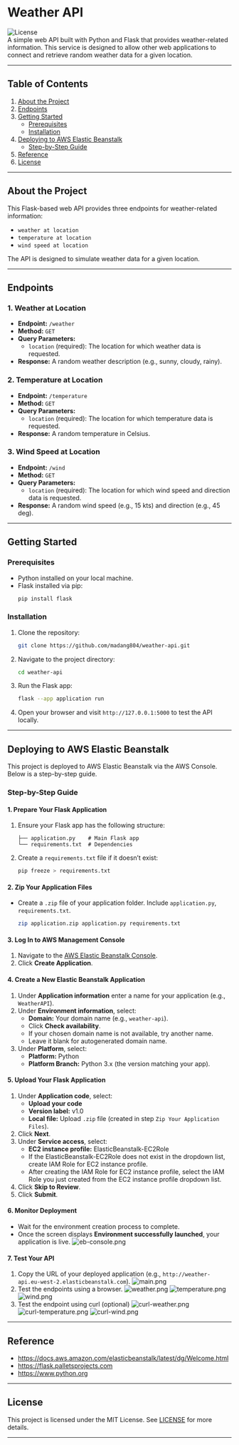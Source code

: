 # Weather API

![License](https://img.shields.io/badge/license-MIT-blue.svg)  
A simple web API built with Python and Flask that provides weather-related information. This service is designed to allow other web applications to connect and retrieve random weather data for a given location.

---

## Table of Contents
1. [About the Project](#about-the-project)
2. [Endpoints](#endpoints)
3. [Getting Started](#getting-started)
    - [Prerequisites](#prerequisites)
    - [Installation](#installation)
4. [Deploying to AWS Elastic Beanstalk](#deploying-to-aws-elastic-beanstalk)
    - [Step-by-Step Guide](#step-by-step-guide)
5. [Reference](#reference)
6. [License](#license)

---

## About the Project
This Flask-based web API provides three endpoints for weather-related information:
- `weather at location`
- `temperature at location`
- `wind speed at location`

The API is designed to simulate weather data for a given location.

---

## Endpoints

### 1. Weather at Location
- **Endpoint:** `/weather`
- **Method:** `GET`
- **Query Parameters:**
  - `location` (required): The location for which weather data is requested.
- **Response:** A random weather description (e.g., sunny, cloudy, rainy).

### 2. Temperature at Location
- **Endpoint:** `/temperature`
- **Method:** `GET`
- **Query Parameters:**
  - `location` (required): The location for which temperature data is requested.
- **Response:** A random temperature in Celsius.

### 3. Wind Speed at Location
- **Endpoint:** `/wind`
- **Method:** `GET`
- **Query Parameters:**
  - `location` (required): The location for which wind speed and direction data is requested.
- **Response:** A random wind speed (e.g., 15 kts) and direction (e.g., 45 deg).

---

## Getting Started

### Prerequisites
- Python installed on your local machine.
- Flask installed via pip:
  ```bash
  pip install flask
  ```

### Installation
1. Clone the repository:
   ```bash
   git clone https://github.com/madang804/weather-api.git
   ```
2. Navigate to the project directory:
   ```bash
   cd weather-api
   ```
3. Run the Flask app:
   ```bash
   flask --app application run   
   ```
4. Open your browser and visit `http://127.0.0.1:5000` to test the API locally.

---

## Deploying to AWS Elastic Beanstalk

This project is deployed to AWS Elastic Beanstalk via the AWS Console. Below is a step-by-step guide.

### Step-by-Step Guide

#### 1. Prepare Your Flask Application
1. Ensure your Flask app has the following structure:
   ```
   ├── application.py    # Main Flask app
   └── requirements.txt  # Dependencies
   ```

2. Create a `requirements.txt` file if it doesn’t exist:
   ```bash
   pip freeze > requirements.txt
   ```

#### 2. Zip Your Application Files
- Create a `.zip` file of your application folder. Include `application.py`, `requirements.txt`.
  ```bash
  zip application.zip application.py requirements.txt
  ```

#### 3. Log In to AWS Management Console
1. Navigate to the [AWS Elastic Beanstalk Console](https://console.aws.amazon.com/elasticbeanstalk).
2. Click **Create Application**.

#### 4. Create a New Elastic Beanstalk Application
1. Under **Application information** enter a name for your application (e.g., `WeatherAPI`).
2. Under **Environment information**, select:
   - **Domain:** Your domain name (e.g., `weather-api`).
   - Click **Check availability**.
   - If your chosen domain name is not available, try another name.
   - Leave it blank for autogenerated domain name.
3. Under **Platform**, select:
   - **Platform:** Python
   - **Platform Branch:** Python 3.x (the version matching your app).

#### 5. Upload Your Flask Application
1. Under **Application code**, select:
   - **Upload your code**
   - **Version label:** v1.0
   - **Local file:** Upload `.zip` file (created in step `Zip Your Application Files`).
2. Click **Next**.
3. Under **Service access**, select:
   - **EC2 instance profile:** ElasticBeanstalk-EC2Role
   - If the ElasticBeanstalk-EC2Role does not exist in the dropdown list, create IAM Role for EC2 instance profile.
   - After creating the IAM Role for EC2 instance profile, select the IAM Role you just created from the EC2 instance profile dropdown list.
4. Click **Skip to Review**.
5. Click **Submit**.

#### 6. Monitor Deployment
- Wait for the environment creation process to complete.
- Once the screen displays **Environment successfully launched**, your application is live.
![eb-console.png](./png/eb-console.png)

#### 7. Test Your API
1. Copy the URL of your deployed application (e.g., `http://weather-api.eu-west-2.elasticbeanstalk.com`).
![main.png](./png/main.png)
2. Test the endpoints using a browser.
   ![weather.png](./png/weather.png)
   ![temperature.png](./png/temperature.png)
   ![wind.png](./png/wind.png)
3. Test the endpoint using curl (optional)
   ![curl-weather.png](./png/curl-weather.png)
   ![curl-temperature.png](./png/curl-temperature.png)
   ![curl-wind.png](./png/curl-wind.png)

---

## Reference

- https://docs.aws.amazon.com/elasticbeanstalk/latest/dg/Welcome.html
- https://flask.palletsprojects.com
- https://www.python.org

---

## License
This project is licensed under the MIT License. See [LICENSE](./LICENSE) for more details.

---






